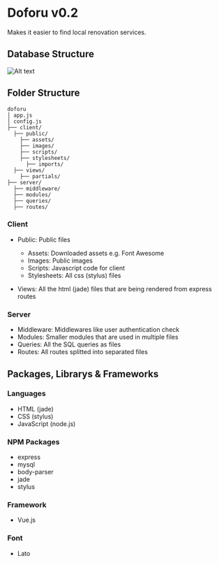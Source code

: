 # Doforu v0.2

Makes it easier to find local renovation services.

## Database Structure

![Alt text](https://i.imgur.com/8XYO628.png "Database Structure v0.2")

## Folder Structure

```
doforu
│ app.js
│ config.js
├── client/
  ├── public/
    ├── assets/
    ├── images/
    ├── scripts/
    ├── stylesheets/
      ├── imports/
  ├── views/
    ├── partials/
├── server/
  ├── middleware/
  ├── modules/
  ├── queries/
  ├── routes/
```

### Client

- Public: Public files
  - Assets: Downloaded assets e.g. Font Awesome
  - Images: Public images
  - Scripts: Javascript code for client
  - Stylesheets: All css (stylus) files

- Views: All the html (jade) files that are being rendered from express routes

### Server

- Middleware: Middlewares like user authentication check
- Modules: Smaller modules that are used in multiple files
- Queries: All the SQL queries as files
- Routes: All routes splitted into separated files

## Packages, Librarys & Frameworks

### Languages

- HTML (jade)
- CSS (stylus)
- JavaScript (node.js)

### NPM Packages

- express
- mysql
- body-parser
- jade
- stylus

### Framework

- Vue.js

### Font

- Lato
